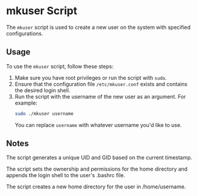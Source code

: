 # mkuser Script

The `mkuser` script is used to create a new user on the system with specified configurations.

## Usage

To use the `mkuser` script, follow these steps:

1. Make sure you have root privileges or run the script with `sudo`.
2. Ensure that the configuration file `/etc/mkuser.conf` exists and contains the desired login shell.
3. Run the script with the username of the new user as an argument. For example:
   ```bash
   sudo ./mkuser username
   ```
   You can replace `username` with whatever username you'd like to use.

## Notes

The script generates a unique UID and GID based on the current timestamp.

The script sets the ownership and permissions for the home directory and appends the login shell to the user's .bashrc file.

The script creates a new home directory for the user in /home/username.